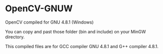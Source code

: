 OpenCV-GNUW
===========

OpenCV compiled for GNU 4.8.1 (Windows)

You can copy and past those folder (bin and include) on your MinGW directory.

This compiled files are for GCC compiler GNU 4.8.1 and G++ compiler 4.8.1.

